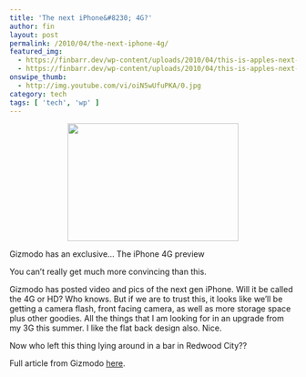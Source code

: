 ```yaml
---
title: 'The next iPhone&#8230; 4G?'
author: fin
layout: post
permalink: /2010/04/the-next-iphone-4g/
featured_img:
  - https://finbarr.dev/wp-content/uploads/2010/04/this-is-apples-next-iphone.jpg
  - https://finbarr.dev/wp-content/uploads/2010/04/this-is-apples-next-iphone.jpg
onswipe_thumb:
  - http://img.youtube.com/vi/oiN5wUfuPKA/0.jpg
category: tech
tags: [ 'tech', 'wp' ]
---
```

<p style="text-align: center;">
  <a rel="shadowbox" href="https://finbarr.dev/wp-content/uploads/2010/04/bits-appleiphone4-popup.jpg.jpeg"><img class="aligncenter size-medium wp-image-312" title="bits-appleiphone4-popup.jpg" src="https://finbarr.dev/wp-content/uploads/2010/04/bits-appleiphone4-popup.jpg-300x207.jpg" alt="" width="300" height="207" /></a>
</p>

<p style="text-align: center;">
  <p style="text-align: left;">
    Gizmodo has an exclusive&#8230; The iPhone 4G preview
  </p>

  <p>
    <!--more-->
  </p>

  <p>
    You can&#8217;t really get much more convincing than this.
  </p>

  <p>
    Gizmodo has posted video and pics of the next gen iPhone. Will it be called the 4G or HD? Who knows. But if we are to trust this, it looks like we&#8217;ll be getting a camera flash, front facing camera, as well as more storage space plus other goodies. All the things that I am looking for in an upgrade from my 3G this summer. I like the flat back design also. Nice.
  </p>

  <p>
    Now who left this thing lying around in a bar in Redwood City??
  </p>

  <p>
  </p>

  <p>
  </p>

  <p>
    Full article from Gizmodo <a title="Gizmodo Exclusive" href="http://gizmodo.com/5520164/this-is-apples-next-iphone">here</a>.
  </p>
